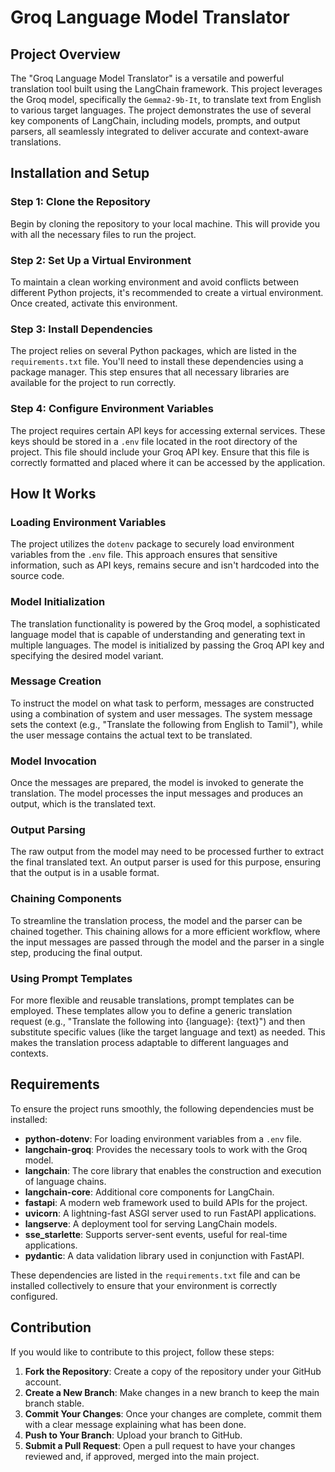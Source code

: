 # Groq Language Model Translator

## Project Overview

The "Groq Language Model Translator" is a versatile and powerful translation tool built using the LangChain framework. This project leverages the Groq model, specifically the `Gemma2-9b-It`, to translate text from English to various target languages. The project demonstrates the use of several key components of LangChain, including models, prompts, and output parsers, all seamlessly integrated to deliver accurate and context-aware translations.

## Installation and Setup

### Step 1: Clone the Repository
Begin by cloning the repository to your local machine. This will provide you with all the necessary files to run the project.

### Step 2: Set Up a Virtual Environment
To maintain a clean working environment and avoid conflicts between different Python projects, it's recommended to create a virtual environment. Once created, activate this environment.

### Step 3: Install Dependencies
The project relies on several Python packages, which are listed in the `requirements.txt` file. You'll need to install these dependencies using a package manager. This step ensures that all necessary libraries are available for the project to run correctly.

### Step 4: Configure Environment Variables
The project requires certain API keys for accessing external services. These keys should be stored in a `.env` file located in the root directory of the project. This file should include your Groq API key. Ensure that this file is correctly formatted and placed where it can be accessed by the application.

## How It Works

### Loading Environment Variables
The project utilizes the `dotenv` package to securely load environment variables from the `.env` file. This approach ensures that sensitive information, such as API keys, remains secure and isn't hardcoded into the source code.

### Model Initialization
The translation functionality is powered by the Groq model, a sophisticated language model that is capable of understanding and generating text in multiple languages. The model is initialized by passing the Groq API key and specifying the desired model variant.

### Message Creation
To instruct the model on what task to perform, messages are constructed using a combination of system and user messages. The system message sets the context (e.g., "Translate the following from English to Tamil"), while the user message contains the actual text to be translated.

### Model Invocation
Once the messages are prepared, the model is invoked to generate the translation. The model processes the input messages and produces an output, which is the translated text.

### Output Parsing
The raw output from the model may need to be processed further to extract the final translated text. An output parser is used for this purpose, ensuring that the output is in a usable format.

### Chaining Components
To streamline the translation process, the model and the parser can be chained together. This chaining allows for a more efficient workflow, where the input messages are passed through the model and the parser in a single step, producing the final output.

### Using Prompt Templates
For more flexible and reusable translations, prompt templates can be employed. These templates allow you to define a generic translation request (e.g., "Translate the following into {language}: {text}") and then substitute specific values (like the target language and text) as needed. This makes the translation process adaptable to different languages and contexts.

## Requirements

To ensure the project runs smoothly, the following dependencies must be installed:

- **python-dotenv**: For loading environment variables from a `.env` file.
- **langchain-groq**: Provides the necessary tools to work with the Groq model.
- **langchain**: The core library that enables the construction and execution of language chains.
- **langchain-core**: Additional core components for LangChain.
- **fastapi**: A modern web framework used to build APIs for the project.
- **uvicorn**: A lightning-fast ASGI server used to run FastAPI applications.
- **langserve**: A deployment tool for serving LangChain models.
- **sse_starlette**: Supports server-sent events, useful for real-time applications.
- **pydantic**: A data validation library used in conjunction with FastAPI.

These dependencies are listed in the `requirements.txt` file and can be installed collectively to ensure that your environment is correctly configured.

## Contribution

If you would like to contribute to this project, follow these steps:

1. **Fork the Repository**: Create a copy of the repository under your GitHub account.
2. **Create a New Branch**: Make changes in a new branch to keep the main branch stable.
3. **Commit Your Changes**: Once your changes are complete, commit them with a clear message explaining what has been done.
4. **Push to Your Branch**: Upload your branch to GitHub.
5. **Submit a Pull Request**: Open a pull request to have your changes reviewed and, if approved, merged into the main project.
